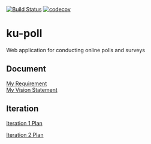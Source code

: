 [![Build Status](https://travis-ci.com/BenZacs/ku-polls.svg?branch=master)](https://travis-ci.com/github/BenZacs/ku-polls)
[![codecov](https://codecov.io/gh/BenZacs/ku-polls/branch/master/graph/badge.svg)](https://codecov.io/gh/BenZacs/ku-polls)
# ku-poll
Web application for conducting online polls and surveys

## Document
[My Requirement](../../wiki/Requirement)    
[My Vision Statement](../../wiki/Vision%20Statement)
## Iteration
[Iteration 1 Plan](../../wiki/Iteration%201%20Plan)

[Iteration 2 Plan](../../wiki/Iteration%202%20Plan)
